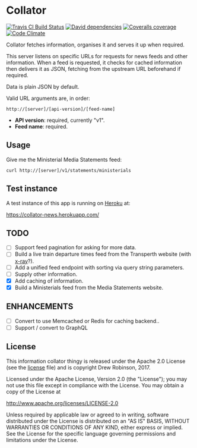 # Collator

[![Travis CI Build Status](https://img.shields.io/travis/ocean/collator/master.svg?style=flat-square)](https://travis-ci.org/ocean/collator) [![David dependencies](https://img.shields.io/david/ocean/collator.svg?style=flat-square)](https://david-dm.org/ocean/collator) [![Coveralls coverage](https://img.shields.io/coveralls/ocean/collator/master.svg?style=flat-square)](https://coveralls.io/github/ocean/collator) [![Code Climate](https://codeclimate.com/github/ocean/collator/badges/gpa.svg)](https://codeclimate.com/github/ocean/collator)

Collator fetches information, organises it and serves it up when required.

This server listens on specific URLs for requests for news feeds and other information. When a feed is requested, it checks for cached information then delivers it as JSON, fetching from the upstream URL beforehand if required.

Data is plain JSON by default.

Valid URL arguments are, in order:

	http://[server]/[api-version]/[feed-name]

* **API version**: required, currently "v1".
* **Feed name**: required.

## Usage

Give me the Ministerial Media Statements feed:

	curl http://[server]/v1/statements/ministerials

## Test instance

A test instance of this app is running on [Heroku](https://heroku.com) at:

  https://collator-news.herokuapp.com/

## TODO

- [ ] Support feed pagination for asking for more data.
- [ ] Build a live train departure times feed from the Transperth website (with [x-ray](https://www.npmjs.com/package/x-ray)?).
- [ ] Add a unified feed endpoint with sorting via query string parameters.
- [ ] Supply other information.
- [x] Add caching of information.
- [x] Build a Ministerials feed from the Media Statements website.

## ENHANCEMENTS

- [ ] Convert to use Memcached or Redis for caching backend..
- [ ] Support / convert to GraphQL

## License

This information collator thingy is released under the Apache 2.0 License (see the [license](https://github.com/ocean/collator/blob/master/LICENSE) file) and is copyright Drew Robinson, 2017.

Licensed under the Apache License, Version 2.0 (the "License"); you may not use this file except in compliance with the License. You may obtain a copy of the License at

http://www.apache.org/licenses/LICENSE-2.0

Unless required by applicable law or agreed to in writing, software distributed under the License is distributed on an "AS IS" BASIS, WITHOUT WARRANTIES OR CONDITIONS OF ANY KIND, either express or implied. See the License for the specific language governing permissions and limitations under the License.
